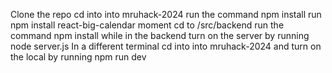 Clone the repo
cd into into mruhack-2024
run the command npm install
run npm install react-big-calendar moment
cd to /src/backend
run the command npm install
while in the backend turn on the server by running node server.js
In a different terminal cd into into mruhack-2024 and turn on the local by running npm run dev


